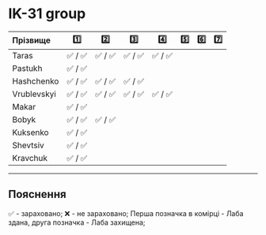 # IK-31 group

| Прізвище      | :one: | :two: | :three: | :four: | :five: | :six: | :seven: |
| :---------- |:-----:| :----:| :----:| :----:| :----:| :----:| :----:|
| Taras       |:white_check_mark: / :white_check_mark:|:white_check_mark: / :white_check_mark:|:white_check_mark: / :white_check_mark:|:white_check_mark: / :white_check_mark:|
| Pastukh     |:white_check_mark: / :white_check_mark:|
| Hashchenko  |:white_check_mark: / :white_check_mark:|:white_check_mark: / :white_check_mark:|:white_check_mark: / :white_check_mark:|
| Vrublevskyi |:white_check_mark: / :white_check_mark:|:white_check_mark: / :white_check_mark:|:white_check_mark: / :white_check_mark:|:white_check_mark: / :white_check_mark:|
| Makar       |:white_check_mark: / :white_check_mark:|
| Bobyk       |:white_check_mark: / :white_check_mark:|:white_check_mark: / :white_check_mark:|
| Kuksenko    |:white_check_mark: / :white_check_mark:|
| Shevtsiv    |:white_check_mark: / :white_check_mark:|
| Kravchuk    |:white_check_mark: / :white_check_mark:|

---
## Пояснення
:white_check_mark: - зараховано;
:x: - не зараховано;
Перша позначка в комірці - Лаба здана, друга позначка - Лаба захищена;

